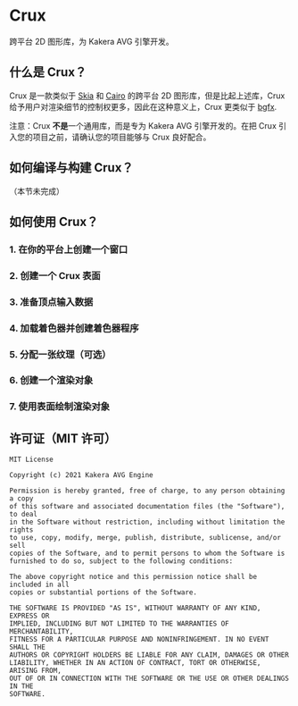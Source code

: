 # Crux

跨平台 2D 图形库，为 Kakera AVG 引擎开发。

## 什么是 Crux？

Crux 是一款类似于 [Skia](https://skia.org/) 和 [Cairo](https://www.cairographics.org/) 的跨平台 2D 图形库，但是比起上述库，Crux给予用户对渲染细节的控制权更多，因此在这种意义上，Crux 更类似于 [bgfx](https://github.com/bkaradzic/bgfx).

注意：Crux **不是**一个通用库，而是专为 Kakera AVG 引擎开发的。在把 Crux 引入您的项目之前，请确认您的项目能够与 Crux 良好配合。

## 如何编译与构建 Crux？

（本节未完成）

## 如何使用 Crux？

### 1. 在你的平台上创建一个窗口

### 2. 创建一个 Crux 表面

### 3. 准备顶点输入数据

### 4. 加载着色器并创建着色器程序

### 5. 分配一张纹理（可选）

### 6. 创建一个渲染对象

### 7. 使用表面绘制渲染对象

## 许可证（MIT 许可）

```
MIT License

Copyright (c) 2021 Kakera AVG Engine

Permission is hereby granted, free of charge, to any person obtaining a copy
of this software and associated documentation files (the "Software"), to deal
in the Software without restriction, including without limitation the rights
to use, copy, modify, merge, publish, distribute, sublicense, and/or sell
copies of the Software, and to permit persons to whom the Software is
furnished to do so, subject to the following conditions:

The above copyright notice and this permission notice shall be included in all
copies or substantial portions of the Software.

THE SOFTWARE IS PROVIDED "AS IS", WITHOUT WARRANTY OF ANY KIND, EXPRESS OR
IMPLIED, INCLUDING BUT NOT LIMITED TO THE WARRANTIES OF MERCHANTABILITY,
FITNESS FOR A PARTICULAR PURPOSE AND NONINFRINGEMENT. IN NO EVENT SHALL THE
AUTHORS OR COPYRIGHT HOLDERS BE LIABLE FOR ANY CLAIM, DAMAGES OR OTHER
LIABILITY, WHETHER IN AN ACTION OF CONTRACT, TORT OR OTHERWISE, ARISING FROM,
OUT OF OR IN CONNECTION WITH THE SOFTWARE OR THE USE OR OTHER DEALINGS IN THE
SOFTWARE.
```

